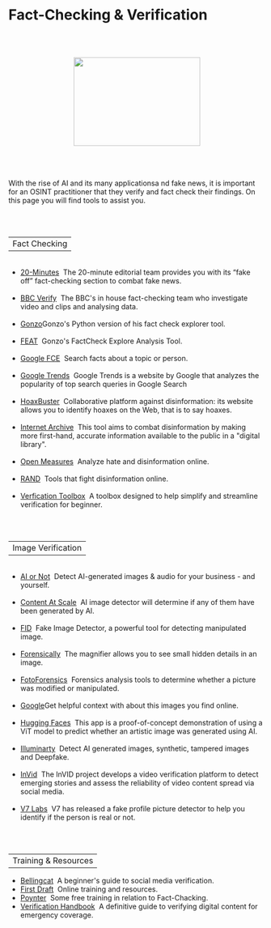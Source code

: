 # Fact-Checking & Verification
<br></br>
<p align="center">
 <img width="250" height="175" src="https://www.cqcore.uk/wp-content/uploads/2024/06/Screenshot-2024-06-13-122030.png">
</p>
<br></br>
<p>With the rise of AI and its many applicationsa nd fake news, it is important for an OSINT practitioner that they verify and fact check their findings. On this page you will find tools to assist you.</p>
<br/>
<table>
   <tr>
       <td>Fact Checking</td>
   </tr>
</table>
<ul>
  <li><a href="https://www.20minutes.fr/societe/desintox/">20-Minutes</a>&nbsp;&nbsp;The 20-minute editorial team provides you with its “fake off” fact-checking section to combat fake news.</li>  
  <li><a href="https://www.bbc.co.uk/news/reality_check">BBC Verify</a>&nbsp;&nbsp;The BBC's in house fact-checking team who investigate video and clips and analysing data.</li>  
  <li><a href="https://github.com/GONZOsint/factcheckexplorer">Gonzo</a>Gonzo's Python version of his fact check explorer tool.</li>
  <li><a href="https://feat.onrender.com/">FEAT</a>&nbsp;&nbsp;Gonzo's FactCheck Explore Analysis Tool.</li>
  <li><a href="https://toolbox.google.com/factcheck/explorer/search/list:recent;hl=en">Google FCE</a>&nbsp;&nbsp;Search facts about a topic or person.</li>
  <li><a href="https://trends.google.com/trends/">Google Trends</a>&nbsp;&nbsp;Google Trends is a website by Google that analyzes the popularity of top search queries in Google Search</li>
  <li><a href="https://www.hoaxbuster.com/">HoaxBuster</a>&nbsp;&nbsp;Collaborative platform against disinformation: its website allows you to identify hoaxes on the Web, that is to say hoaxes.</li>
  <li><a href="https://archive.org/details/tv">Internet Archive</a>&nbsp;&nbsp;This tool aims to combat disinformation by making more first-hand, accurate information available to the public in a "digital library".</li>
<br/>  
  <li><a href="https://openmeasures.io/">Open Measures</a>&nbsp;&nbsp;Analyze hate and disinformation online.</li>
<br/>  
  <li><a href="https://www.rand.org/research/projects/truth-decay/fighting-disinformation/search.html">RAND</a>&nbsp;&nbsp;Tools that fight disinformation online.</li>
<br/>   
  <li><a href="https://firstdraftnews.org/verification-toolbox/">Verfication Toolbox</a>&nbsp;&nbsp;A toolbox designed to help simplify and streamline verification for beginner.</li>
</ul>
<br/>
<table>
   <tr>
       <td>Image Verification</td>
   </tr>
</table>
<ul>
  <li><a href="https://www.aiornot.com/">AI or Not</a>&nbsp;&nbsp;Detect AI-generated images & audio for your business - and yourself.</li>  
  <lI><a href="https://contentatscale.ai/ai-image-detector/?fpr=ddiy&fp_sid=aiiamgedetect">Content At Scale</a>&nbsp;&nbsp;AI image detector will determine if any of them have been generated by AI.</lI>
  <li><a href="https://www.fakeimagedetector.com/">FID</a>&nbsp;&nbsp;Fake Image Detector, a powerful tool for detecting manipulated image.</li>
  <li><a href="https://29a.ch/photo-forensics/#forensic-magnifier">Forensically</a>&nbsp;&nbsp;The magnifier allows you to see small hidden details in an image.</li>
  <li><a href="https://fotoforensics.com/">FotoForensics</a>&nbsp;&nbsp;Forensics analysis tools to determine whether a picture was modified or manipulated.</li>
  <li><a href="https://blog.google/products/search/about-this-image-google-search/">Google</a>Get helpful context with about this images you find online.</li>
  <li><a href="https://huggingface.co/spaces/umm-maybe/AI-image-detector">Hugging Faces</a>&nbsp;&nbsp;This app is a proof-of-concept demonstration of using a ViT model to predict whether an artistic image was generated using AI.</li>
  <li><a href="https://illuminarty.ai/en/">Illuminarty</a>&nbsp;&nbsp;Detect AI generated images, synthetic, tampered images and Deepfake.</li>
  <li><a href="https://www.invid-project.eu/">InVid</a>&nbsp;&nbsp;The InVID project develops a video verification platform to detect emerging stories and assess the reliability of video content spread via social media.</li>
  <li><a href="https://www.v7labs.com/news/v7-releases-deep-fake-detector-for-chrome">V7 Labs</a>&nbsp;&nbsp;V7 has released a fake profile picture detector to help you identify if the person is real or not.</li>
</ul>
<br/>
<table>
   <tr>
       <td>Training & Resources</td>
   </tr>
</table>
<uL>
    <li><a href="https://www.bellingcat.com/resources/2021/11/01/a-beginners-guide-to-social-media-verification/">Bellingcat</a>&nbsp;&nbsp;A beginner's guide to social media verification.</li>
    <li><a href="https://firstdraftnews.org/training/verification/">First Draft</a>&nbsp;&nbsp;Online training and resources.</li>
    <li><a href="https://www.poynter.org/ifcn/training-ifcn/">Poynter</a>&nbsp;&nbsp;Some free training in relation to Fact-Chacking.</li>
    <li><a href="https://verificationhandbook.com/">Verification Handbook</a>&nbsp;&nbsp;A definitive guide to verifying digital content for emergency coverage.</li>
</uL>
